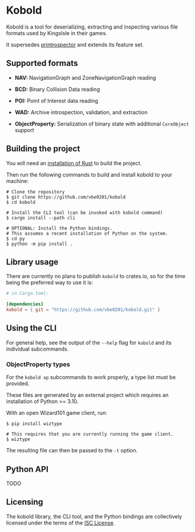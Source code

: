 # Kobold

Kobold is a tool for deserializing, extracting and inspecting various file
formats used by KingsIsle in their games.

It supersedes [printrospector](https://gitlab.com/vale_/printrospector) and
extends its feature set.

## Supported formats

- **NAV:** NavigationGraph and ZoneNavigationGraph reading

- **BCD:** Binary Collision Data reading

- **POI:** Point of Interest data reading

- **WAD:** Archive introspection, validation, and extraction

- **ObjectProperty:** Serialization of binary state with additional
  `CoreObject` support

## Building the project

You will need an [installation of Rust](https://www.rust-lang.org/tools/install)
to build the project.

Then run the following commands to build and install kobold to your machine:

```shell
# Clone the repository
$ git clone https://github.com/vbe0201/kobold
$ cd kobold

# Install the CLI tool (can be invoked with kobold command)
$ cargo install --path cli

# OPTIONAL: Install the Python bindings.
# This assumes a recent installation of Python on the system.
$ cd py
$ python -m pip install .
```

## Library usage

There are currently no plans to publish `kobold` to crates.io, so for the
time being the preferred way to use it is:

```toml
# in Cargo.toml:

[dependencies]
kobold = { git = "https://github.com/vbe0201/kobold.git" }
```

## Using the CLI

For general help, see the output of the `--help` flag for `kobold` and its
individual subcommands.

### ObjectProperty types

For the `kobold op` subcommands to work properly, a type list must be provided.

These files are generated by an external project which requires an installation
of Python >= 3.10.

With an open Wizard101 game client, run:

```shell
$ pip install wiztype

# This requires that you are currently running the game client.
$ wiztype
```

The resulting file can then be passed to the `-t` option.

## Python API

TODO

## Licensing

The kobold library, the CLI tool, and the Python bindings are collectively
licensed under the terms of the [ISC License](./LICENSE).
